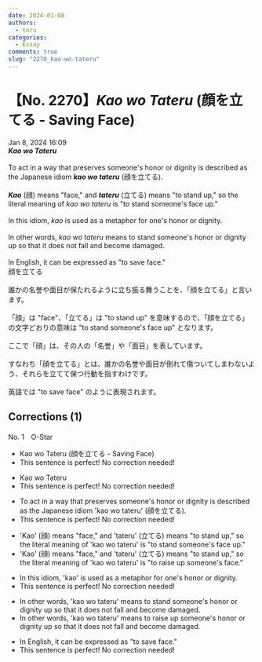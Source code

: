 ```yaml
---
date: 2024-01-08
authors:
  - toru
categories:
  - Essay
comments: true
slug: "2270_kao-wo-tateru"
---
```


# 【No. 2270】<strong><em>Kao wo Tateru</em></strong> (顔を立てる - Saving Face)
<div class="date">Jan 8, 2024 16:09</div>
<div id="post"><div id="body_show_ori">
<strong><em>Kao wo Tateru</em></strong><br/><br/>To act in a way that preserves someone's honor or dignity is described as the Japanese idiom <strong><em>kao wo tateru</em></strong> (顔を立てる).<br/><br/><strong><em>Kao</em></strong> (顔) means "face," and <strong><em>tateru</em></strong> (立てる) means "to stand up," so the literal meaning of <em>kao wo tateru</em> is "to stand someone's face up."<br/><br/>In this idiom, <em>kao</em> is used as a metaphor for one's honor or dignity.<br/><br/>In other words, <em>kao wo tateru</em> means to stand someone's honor or dignity up so that it does not fall and become damaged.<br/><br/>In English, it can be expressed as "to save face."
</div></div>

<!-- more -->

<div id="post_ja"><div id="body_show_mo">
顔を立てる<br/><br/>誰かの名誉や面目が保たれるように立ち振る舞うことを、「顔を立てる」と言います。<br/><br/>「顔」は "face"、「立てる」は "to stand up" を意味するので、「顔を立てる」の文字どおりの意味は "to stand someone's face up" となります。<br/><br/>ここで「顔」は、その人の「名誉」や「面目」を表しています。<br/><br/>すなわち「顔を立てる」とは、誰かの名誉や面目が倒れて傷ついてしまわないよう、それらを立てて保つ行動を指すわけです。<br/><br/>英語では "to save face" のように表現されます。
</div></div>

## Corrections (1)
<div id="block"><div class="first_name"> No. 1　<span class="just_name">O-Star</span></div><div id="block2">
<ul class="correction_field">
<li class="incorrect">Kao wo Tateru (顔を立てる - Saving Face)</li>
<li class="corrected perfect">This sentence is perfect! No correction needed!</li>
</ul>
<ul class="correction_field">
<li class="incorrect">Kao wo Tateru</li>
<li class="corrected perfect">This sentence is perfect! No correction needed!</li>
</ul>
<ul class="correction_field">
<li class="incorrect">To act in a way that preserves someone's honor or dignity is described as the Japanese idiom 'kao wo tateru' (顔を立てる).</li>
<li class="corrected perfect">This sentence is perfect! No correction needed!</li>
</ul>
<ul class="correction_field">
<li class="incorrect">'Kao' (顔) means "face," and 'tateru' (立てる) means "to stand up," so the literal meaning of 'kao wo tateru' is "to stand someone's face up."</li>
<li class="corrected correct">
'Kao' (顔) means "face," and 'tateru' (立てる) means "to stand up," so the literal meaning of 'kao wo tateru' is "to <span class="f_bold">raise up </span>someone's <span class="f_bold">face."</span>
</li>
</ul>
<ul class="correction_field">
<li class="incorrect">In this idiom, 'kao' is used as a metaphor for one's honor or dignity.</li>
<li class="corrected perfect">This sentence is perfect! No correction needed!</li>
</ul>
<ul class="correction_field">
<li class="incorrect">In other words, 'kao wo tateru' means to stand someone's honor or dignity up so that it does not fall and become damaged.</li>
<li class="corrected correct">
In other words, 'kao wo tateru' means to <span class="f_bold">raise up </span>someone's honor or dignity<span class="sline"><span class="f_red"> up </span></span>so that it does not fall and become damaged.
</li>
</ul>
<ul class="correction_field">
<li class="incorrect">In English, it can be expressed as "to save face."</li>
<li class="corrected perfect">This sentence is perfect! No correction needed!</li>
</ul>
</div></div>
